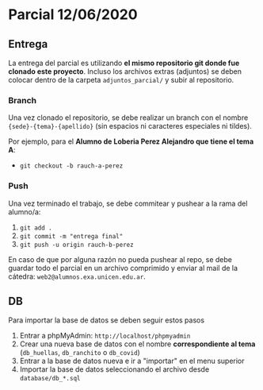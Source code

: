 # Parcial 12/06/2020

## Entrega
La entrega del parcial es utilizando **el mismo repositorio git donde fue clonado este proyecto**. Incluso los archivos extras (adjuntos) se deben colocar dentro de la carpeta `adjuntos_parcial/` y subir al repositorio.

### Branch
Una vez clonado el repositorio, se debe realizar un branch con el nombre `{sede}-{tema}-{apellido}` (sin espacios ni caracteres especiales ni tildes).

Por ejemplo, para el **Alumno de Loberia Perez Alejandro que tiene el tema A**:
* `git checkout -b rauch-a-perez`

### Push
Una vez terminado el trabajo, se debe commitear y pushear a la rama del alumno/a:
1. `git add .`
2. `git commit -m "entrega final"`
3. `git push -u origin rauch-b-perez`

En caso de que por alguna razón no pueda pushear al repo, se debe guardar todo el parcial en un archivo comprimido y enviar al mail de la cátedra: `web2@alumnos.exa.unicen.edu.ar`.

## DB
Para importar la base de datos se deben seguir estos pasos

1. Entrar a phpMyAdmin: `http://localhost/phpmyadmin`
2. Crear una nueva base de datos con el nombre **correspondiente al tema** (`db_huellas`, `db_ranchito` o `db_covid`)
3. Entrar a la base de datos nueva e ir a "importar" en el menu superior
4. Importar la base de datos seleccionando el archivo desde `database/db_*.sql`
